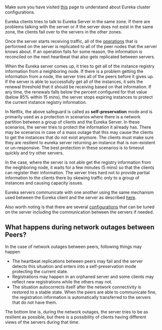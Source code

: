 Make sure you have visited [this](https://github.com/Netflix/eureka/wiki/Configuring-Eureka-in-AWS-Cloud) page to understand about Eureka cluster configurations.

Eureka clients tries to talk to Eureka Server in the same zone. If there are problems talking with the server or if the server does not exist in the same zone, the clients fail over to the servers in the other zones.

Once the server starts receiving traffic, all of the [operations](https://github.com/Netflix/eureka/wiki/Understanding-eureka-client-server-communication) that is performed on the server is replicated to all of the peer nodes that the server knows about. If an operation fails for some reason, the information is reconciled on the next heartbeat that also gets replicated between servers.

When the Eureka server comes up, it tries to get all of the instance registry information from a neighboring node. If there is a problem getting the information from a node, the server tries all of the peers before it gives up. If the server is able to successfully get all of the instances, it sets the renewal threshold that it should be receiving based on that information. If any time, the renewals falls below the percent configured for that value (below 85% within 15 mins), the server stops expiring instances to protect the current instance registry information.

In Netflix, the above safeguard is called as **self-preservation** mode and is primarily used as a protection in scenarios where there is a network partition between a group of clients and the Eureka Server. In these scenarios, the server tries to protect the information it already has. There may be scenarios in case of a mass outage that this may cause the clients to get the instances that do not exist anymore. The clients must make sure they are resilient to eureka server returning an instance that is non-existent or un-responsive. The best protection in these scenarios is to timeout quickly and try other servers.

In the case, where the server is not able get the registry information from the neighboring node, it waits for a few minutes (5 mins) so that the clients can register their information. The server tries hard not to provide partial information to the clients there by skewing traffic only to a group of instances and causing capacity issues. 

Eureka servers communicate with one another using the same mechanism used between the Eureka client and the server as described [here](https://github.com/Netflix/eureka/wiki/Understanding-eureka-client-server-communication).

Also worth noting is that there are several [configurations](http://netflix.github.com/eureka/javadoc/eureka-core/com/netflix/eureka/EurekaServerConfig.html) that can be tuned on the server including the communication between the servers if needed.

## What happens during network outages between Peers?

In the case of network outages between peers, following things may happen

* The heartbeat replications between peers may fail and the server detects this situation and enters into a self-preservation mode protecting the current state.
* Registrations may happen in an orphaned server and some clients may reflect new registrations while the others may not.
*  The situation autocorrects itself after the network connectivity is restored to a stable state. When the peers are able to communicate fine, the registration information is automatically transferred to the servers that do not have them.

The bottom line is, during the network outages, the server tries to be as resilient as possible, but there is a possibility of clients having different views of the servers during that time.
  